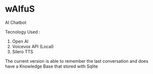 # wAIfuS
 AI Chatbot 

 Tecnology Used : 
 1. Open AI
 2. Voicevox API (Local)
 3. Silero TTS

The current version is able to remember the last conversation and does have a Knowledge Base that stored with Sqlite
